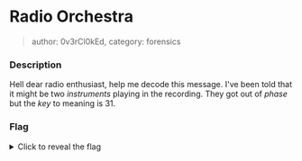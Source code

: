 # Radio Orchestra
> author: 0v3rCl0kEd, category: forensics

### Description
Hell dear radio enthusiast, help me decode this message. I've been told that it might be two *instruments* playing in the recording. They got out of *phase* but the *key* to meaning is 31.

### Flag
<details>
  <summary>Click to reveal the flag</summary>
  HCamp{Rad1o_Mix1ng_Go3s_W1ld}
</details>